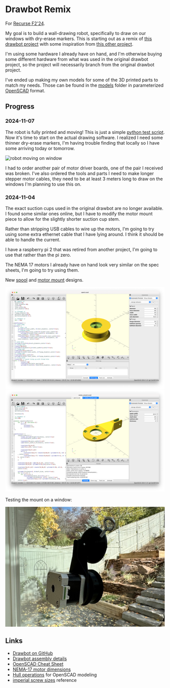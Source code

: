 # Drawbot Remix

For [Recurse F2'24](https://www.recurse.com).

My goal is to build a wall-drawing robot, specifically to draw on our windows with dry-erase markers. This is starting out as a remix of [this drawbot project](https://github.com/andywise/drawbot) with some inspiration from [this other project](https://tinkerlog.com/2011/09/02/der-kritzler/).

I'm using some hardware I already have on hand, and I'm otherwise buying some different hardware from what was used in the original drawbot project, so the project will necessarily branch from the original drawbot project.

I've ended up making my own models for some of the 3D printed parts to match my needs. Those can be found in the [models](models/) folder in parameterized [OpenSCAD](https://openscad.org/) format.

## Progress

### 2024-11-07

The robot is fully printed and moving! This is just a simple [python test script](motor-test.py). Now it's time to start on the actual drawing software. I realized I need some thinner dry-erase markers, I'm having trouble finding that locally so I have some arriving today or tomorrow.

![robot moving on window](images/robot_rise.gif)

I had to order another pair of motor driver boards, one of the pair I received was broken. I've also ordered the tools and parts I need to make longer stepper motor cables, they need to be at least 3 meters long to draw on the windows I'm planning to use this on.

### 2024-11-04

The exact suction cups used in the original drawbot are no longer available. I found some similar ones online, but I have to modify the motor mount piece to allow for the slightly shorter suction cup stem.

Rather than stripping USB cables to wire up the motors, I'm going to try using some extra ethernet cable that I have lying around. I think it should be able to handle the current.

I have a raspberry pi 2 that was retired from another project, I'm going to use that rather than the pi zero.

The NEMA 17 motors I already have on hand look very similar on the spec sheets, I'm going to try using them.

New [spool](models/spool.scad) and [motor mount](models/motor_mount.scad) designs.

![spool in OpenSCAD](images/openscad_spool.png)
![motor mount in OpenSCAD](images/openscad_motor_mount.png)

Testing the mount on a window:

![motor assembly on window](images/mount_on_window.jpeg)


## Links

- [Drawbot on GitHub](https://github.com/andywise/drawbot)
- [Drawbot assembly details](https://www.instructables.com/Drawbot/)
- [OpenSCAD Cheat Sheet](https://openscad.org/cheatsheet/)
- [NEMA-17 motor dimensions](https://reprap.org/wiki/NEMA_17_Stepper_motor)
- [Hull operations](https://hackaday.com/2018/02/13/openscad-tieing-it-together-with-hull/) for OpenSCAD modeling
- [imperial screw sizes](https://www.mcmaster.com/info/how-to-measure-screw-thread-size.html) reference

